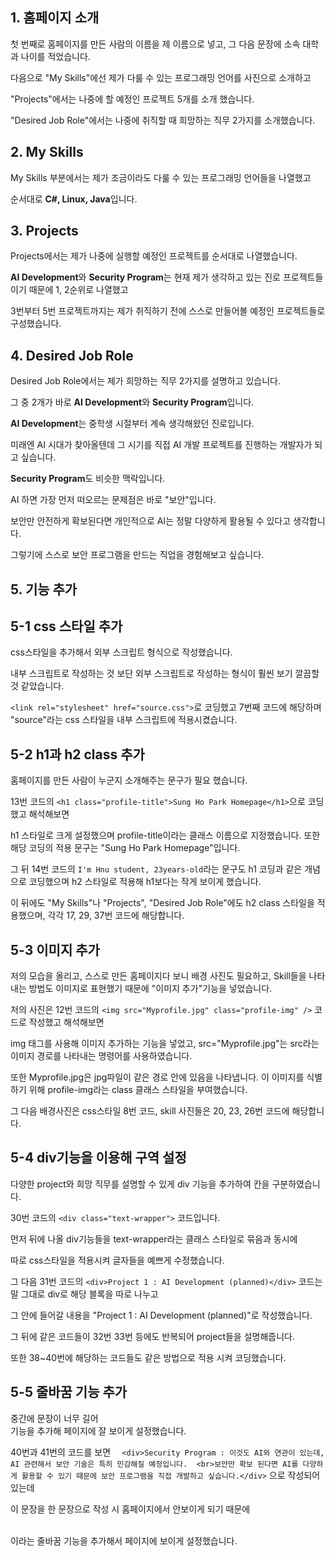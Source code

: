 ## 1. 홈페이지 소개

첫 번째로 홈페이지를 만든 사람의 이름을 제 이름으로 넣고, 그 다음 문장에 소속 대학과 나이를 적었습니다.

다음으로 "My Skills"에선 제가 다룰 수 있는 프로그래밍 언어를 사진으로 소개하고

"Projects"에서는 나중에 할 예정인 프로젝트 5개를 소개 했습니다.

"Desired Job Role"에서는 나중에 취직할 때 희망하는 직무 2가지를 소개했습니다.


## 2. My Skills

My Skills 부분에서는 제가 조금이라도 다룰 수 있는 프로그래밍 언어들을 나열했고

순서대로 **C#, Linux, Java**입니다.

## 3. Projects

Projects에서는 제가 나중에 실행할 예정인 프로젝트를 순서대로 나열했습니다.

**AI Development**와 **Security Program**는 현재 제가 생각하고 있는 진로 프로젝트들이기 때문에 1, 2순위로 나열했고 

3번부터 5번 프로젝트까지는 제가 취직하기 전에 스스로 만들어볼 예정인 프로젝트들로 구성했습니다.

## 4. Desired Job Role
Desired Job Role에서는 제가 희망하는 직무 2가지를 설명하고 있습니다.

그 중 2개가 바로 **AI Development**와 **Security Program**입니다.

 **AI Development**는 중학생 시절부터 계속 생각해왔던 진로입니다. 
 
 미래엔 AI 시대가 찾아올텐데 그 시기를 직접 AI 개발 프로젝트를 진행하는 개발자가 되고 싶습니다.

 **Security Program**도 비슷한 맥락입니다.

 AI 하면 가장 먼저 떠오르는 문제점은 바로 "보안"입니다.

 보안만 안전하게 확보된다면 개인적으로 AI는 정말 다양하게 활용될 수 있다고 생각합니다.

 그렇기에 스스로 보안 프로그램을 만드는 직업을 경험해보고 싶습니다.

 ## 5. 기능 추가

 ## 5-1 css 스타일 추가

css스타일을 추가해서 외부 스크립트 형식으로 작성했습니다.

내부 스크립트로 작성하는 것 보단 외부 스크립트로 작성하는 형식이 훨씬 보기 깔끔할 것 같았습니다.

`<link rel="stylesheet" href="source.css">`로 코딩했고 7번째 코드에 해당하며 "source"라는 css 스타일을 내부 스크립트에 적용시켰습니다.

## 5-2 h1과 h2 class 추가

홈페이지를 만든 사람이 누군지 소개해주는 문구가 필요 했습니다.

13번 코드의 `<h1 class="profile-title">Sung Ho Park Homepage</h1>`으로 코딩했고 해석해보면

h1 스타일로 크게 설정했으며 profile-title이라는 클래스 이름으로 지정했습니다. 또한 해당 코딩의 적용 문구는 "Sung Ho Park Homepage"입니다.

그 뒤 14번 코드의 `I'm Hnu student, 23years-old`라는 문구도 h1 코딩과 같은 개념으로 코딩했으며 h2 스타일로 적용해 h1보다는 작게 보이게 했습니다.

이 뒤에도 "My Skills"나 "Projects", "Desired Job Role"에도 h2 class 스타일을 적용했으며, 각각 17, 29, 37번 코드에 해당합니다. 

## 5-3 이미지 추가

저의 모습을 올리고, 스스로 만든 홈페이지다 보니 배경 사진도 필요하고, Skill들을 나타내는 방법도 이미지로 표현했기 때문에 "이미지 추가"기능을 넣었습니다.

저의 사진은 12번 코드의 `<img src="Myprofile.jpg" class="profile-img" />` 코드로 작성했고 해석해보면

img 태그를 사용해 이미지 추가하는 기능을 넣었고, src="Myprofile.jpg"는 src라는 이미지 경로를 나타내는 명령어를 사용하였습니다.

또한 Myprofile.jpg은 jpg파일이 같은 경로 안에 있음을 나타냅니다. 이 이미지를 식별하기 위해 profile-img라는 class 클래스 스타일을 부여했습니다.

그 다음 배경사진은 css스타일 8번 코드, skill 사진들은 20, 23, 26번 코드에 해당합니다.

## 5-4 div기능을 이용해 구역 설정

다양한 project와 희망 직무를 설명할 수 있게 div 기능을 추가하여 칸을 구분하였습니다.

30번 코드의 `<div class="text-wrapper">` 코드입니다.

먼저 뒤에 나올 div기능들을 text-wrapper라는 클래스 스타일로 묶음과 동시에

따로 css스타일을 적용시켜 글자들을 예쁘게 수정했습니다.

그 다음 31번 코드의 `<div>Project 1 : AI Development (planned)</div>` 코드는 말 그대로 div로 해당 블록을 따로 나누고 

그 안에 들어갈 내용을 "Project 1 : AI Development (planned)"로 작성했습니다.

그 뒤에 같은 코드들이 32번 33번 등에도 반복되어 project들을 설명해줍니다. 

또한 38~40번에 해당하는 코드들도 같은 방법으로 적용 시켜 코딩했습니다.

## 5-5 줄바꿈 기능 추가

중간에 문장이 너무 길어 <br> 기능을 추가해 페이지에 잘 보이게 설정했습니다.

40번과 41번의 코드를 보면 `  <div>Security Program : 이것도 AI와 연관이 있는데, AI 관련해서 보안 기술은 특히 민감해질 예정입니다. 
       <br>보안만 확보 된다면 AI를 다양하게 활용할 수 있기 때문에 보안 프로그램을 직접 개발하고 싶습니다.</div>` 으로 작성되어 있는데
       
이 문장을 한 문장으로 작성 시 홈페이지에서 안보이게 되기 때문에 

<br> 이라는 줄바꿈 기능을 추가해서 페이지에 보이게 설정했습니다.
